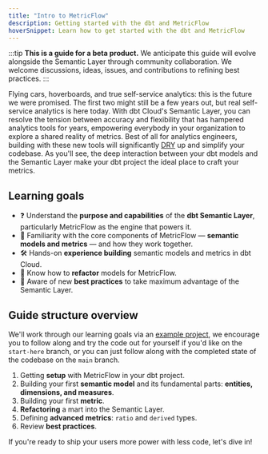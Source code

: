 ```yaml
---
title: "Intro to MetricFlow"
description: Getting started with the dbt and MetricFlow
hoverSnippet: Learn how to get started with the dbt and MetricFlow
---
```


:::tip
**This is a guide for a beta product.** We anticipate this guide will evolve alongside the Semantic Layer through community collaboration. We welcome discussions, ideas, issues, and contributions to refining best practices.
:::

Flying cars, hoverboards, and true self-service analytics: this is the future we were promised. The first two might still be a few years out, but real self-service analytics is here today. With dbt Cloud's Semantic Layer, you can resolve the tension between accuracy and flexibility that has hampered analytics tools for years, empowering everybody in your organization to explore a shared reality of metrics. Best of all for analytics engineers, building with these new tools will significantly [DRY](https://docs.getdbt.com/terms/dry) up and simplify your codebase. As you'll see, the deep interaction between your dbt models and the Semantic Layer make your dbt project the ideal place to craft your metrics.

## Learning goals

- ❓ Understand the **purpose and capabilities** of the **dbt Semantic Layer**, particularly MetricFlow as the engine that powers it.
- 🧱 Familiarity with the core components of MetricFlow — **semantic models and metrics** — and how they work together.
- 🛠️ Hands-on **experience building** semantic models and metrics in dbt Cloud.
- 🔁 Know how to **refactor** models for MetricFlow.
- 🏅 Aware of new **best practices** to take maximum advantage of the Semantic Layer.

## Guide structure overview

We'll work through our learning goals via an [example project](https://github.com/dbt-labs/jaffle-sl-template), we encourage you to follow along and try the code out for yourself if you'd like on the `start-here` branch, or you can just follow along with the completed state of the codebase on the `main` branch.

1. Getting **setup** with MetricFlow in your dbt project.
2. Building your first **semantic model** and its fundamental parts: **entities, dimensions, and measures**.
3. Building your first **metric**.
4. **Refactoring** a mart into the Semantic Layer.
5. Defining **advanced metrics**: `ratio` and `derived` types.
6. Review **best practices**.

If you're ready to ship your users more power with less code, let's dive in!
